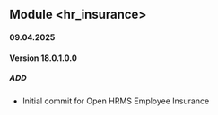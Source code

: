 ## Module <hr_insurance>
#### 09.04.2025
#### Version 18.0.1.0.0
##### ADD
- Initial commit for Open HRMS Employee Insurance
